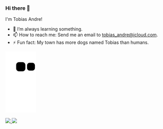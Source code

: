 ### Hi there 👋

I'm Tobias Andre!

- 🌱 I’m always learning something.
- 📫 How to reach me: Send me an email to tobias_andre@icloud.com.
- ⚡ Fun fact: My town has more dogs named Tobias than humans.


![Snake animation](https://github.com/TobiasAndre/TobiasAndre/blob/output/github-contribution-grid-snake.svg)
<div style="text-align=center">
  <a href="https://github.com/TobiasAndre">
  <img height="180" src="https://github-readme-stats.vercel.app/api?username=TobiasAndre&show_icons=true&theme=default&include_all_commits-true&count_private=true" />
  <img height="180" src="https://github-readme-stats.vercel.app/api/top-langs/?username=TobiasAndre&layout=compact&langs_count=16&theme=default" />
</div>
